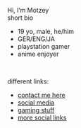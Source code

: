 Hi, I’m Motzey </br>
short bio </br>
-   19 yo, male, he/him
-   GER/ENG/JA
-   playstation gamer
-   anime enjoyer
<br>

different links:
-   <a href="https://github.com/mottsui-senpai/aboutme/blob/main/contact.md"> contact me here </a>
-   <a href="https://github.com/mottsui-senpai/aboutme/blob/main/social.md"> social media </a>
-   <a href="https://github.com/mottsui-senpai/aboutme/blob/main/gaming.md"> gaming stuff </a>
-   <a href="https://my.bio/mottsui-senpai"> more social links </a>
<br>
